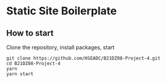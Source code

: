 # Static Site Boilerplate

## How to start

Clone the repository, install packages, start

```
git clone https://github.com/HSEADC/B21DZ08-Project-4.git
cd B21DZ08-Project-4
yarn
yarn start
```
